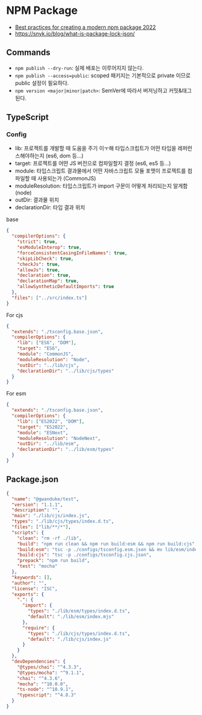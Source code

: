 # NPM Package

- [Best practices for creating a modern npm package 2022](https://snyk.io/blog/best-practices-create-modern-npm-package/)
- https://snyk.io/blog/what-is-package-lock-json/

## Commands

- `npm publish --dry-run`: 실제 배포는 이루어지지 않는다.
- `npm publish --access=public`: scoped 패키지는 기본적으로 private 이므로 public 설정이 필요하다.
- `npm version <major|minor|patch>`: SemVer에 따라서 버저닝하고 커밋&태그된다.

## TypeScript

### Config

- lib: 프로젝트를 개발할 때 도움을 주기 이ㅜ해 타입스크립트가 어떤 타입을 레퍼런스해야하는지 (es6, dom 등...)
- target: 프로젝트를 어떤 JS 버전으로 컴파일할지 결정 (es6, es5 등...)
- module: 타입스크립트 결과물에서 어떤 자바스크립트 모듈 포맷이 프로젝트를 컴파일할 때 사용되는가 (CommonJS)
- moduleResolution: 타입스크립트가 import 구문이 어떻게 처리되는지 알게함 (node)
- outDir: 결과물 위치
- declarationDir: 타입 결과 위치

base

```json
{
  "compilerOptions": {
    "strict": true,
    "esModuleInterop": true,
    "forceConsistentCasingInFileNames": true,
    "skipLibCheck": true,
    "checkJs": true,
    "allowJs": true,
    "declaration": true,
    "declarationMap": true,
    "allowSyntheticDefaultImports": true
  },
  "files": ["../src/index.ts"]
}
```

For cjs

```json
{
  "extends": "./tsconfig.base.json",
  "compilerOptions": {
    "lib": ["ES6", "DOM"],
    "target": "ES6",
    "module": "CommonJS",
    "moduleResolution": "Node",
    "outDir": "../lib/cjs",
    "declarationDir": "../lib/cjs/types"
  }
}
```

For esm

```json
{
  "extends": "./tsconfig.base.json",
  "compilerOptions": {
    "lib": ["ES2022", "DOM"],
    "target": "ES2022",
    "module": "ESNext",
    "moduleResolution": "NodeNext",
    "outDir": "../lib/esm",
    "declarationDir": "../lib/esm/types"
  }
}
```

## Package.json

```json
{
  "name": "@gwanduke/test",
  "version": "1.1.1",
  "description": "",
  "main": "./lib/cjs/index.js",
  "types": "./lib/cjs/types/index.d.ts",
  "files": ["lib/**/*"],
  "scripts": {
    "clean": "rm -rf ./lib",
    "build": "npm run clean && npm run build:esm && npm run build:cjs",
    "build:esm": "tsc -p ./configs/tsconfig.esm.json && mv lib/esm/index.js lib/esm/index.mjs",
    "build:cjs": "tsc -p ./configs/tsconfig.cjs.json",
    "prepack": "npm run build",
    "test": "mocha"
  },
  "keywords": [],
  "author": "",
  "license": "ISC",
  "exports": {
    ".": {
      "import": {
        "types": "./lib/esm/types/index.d.ts",
        "default": "./lib/esm/index.mjs"
      },
      "require": {
        "types": "./lib/cjs/types/index.d.ts",
        "default": "./lib/cjs/index.js"
      }
    }
  },
  "devDependencies": {
    "@types/chai": "^4.3.3",
    "@types/mocha": "^9.1.1",
    "chai": "^4.3.6",
    "mocha": "^10.0.0",
    "ts-node": "^10.9.1",
    "typescript": "^4.8.3"
  }
}
```
